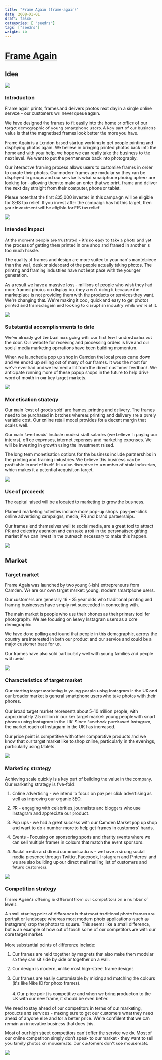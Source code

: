 ```yaml
---
title: "Frame Again (frame-again)"
date: 2008-01-01
draft: false
categories: [ "seedrs"]
tags: ["seedrs"]
weight: 10
---
```


# [Frame Again](https://www.seedrs.com/frame-again)

## Idea

![](/img/seedrs/uploads/startup/section_image/image/1645/1f03xv5kdjgi9wo4x4ngo0exmgzsezz/Get-Framing1-950x632.jpg?rect=0%2C145%2C950%2C483&w=600&fit=clip&s=7f8213da2981575df333039c6e374428)

### Introduction

Frame again prints, frames and delivers photos next day in a single online service - our customers will never queue again.

We have designed the frames to fit easily into the home or office of our target demographic of young smartphone users. A key part of our business value is that the magnetised frames look better the more you have.

Frame Again is a London based startup working to get people printing and displaying photos again. We believe in bringing printed photos back into the home and with your help, we hope we can really take the business to the next level. We want to put the permanence back into photography.

Our interactive framing process allows users to customise frames in order to curate their photos. Our modern frames are modular so they can be displayed in groups and our service is what smartphone photographers are looking for - allowing them to make an order that we print, frame and deliver the next day straight from their computer, phone or tablet.

Please note that the first £35,000 invested in this campaign will be eligible for SEIS tax relief. If you invest after the campaign has hit this target, then your investment will be eligible for EIS tax relief.

![](/img/seedrs/uploads/startup/section_image/image/1659/jrk4q86peqr7ccx960nqensytsgk92k/New_Frame_Again_Website1.jpg?rect=0%2C0%2C1200%2C1069&w=600&fit=clip&s=cb3eea202465020bdf6ab9d15b156bfc)

### Intended impact

At the moment people are frustrated - it's so easy to take a photo and yet the process of getting them printed in one shop and framed in another is too much hassle.

The quality of frames and design are more suited to your nan's mantelpiece than the wall, desk or sideboard of the people actually taking photos. The printing and framing industries have not kept pace with the younger generation.

As a result we have a massive loss - millions of people who wish they had more framed photos on display but they aren't doing it because the marketplace is not providing them with the products or services they want. We're changing that. We're making it cool, quick and easy to get photos printed and framed again and looking to disrupt an industry while we're at it.

![](/img/seedrs/uploads/startup/section_image/image/1649/3wm3770plot7nle34wj5um5m4584g5w/Get-Framing....-950x632.jpg?w=600&fit=clip&s=d868720738eb45deb2413dab3604b85a)

### Substantial accomplishments to date

We've already got the business going with our first few hundred sales out the door. Our website for receiving and processing orders is live and our social media marketing operations have been building momentum.

When we launched a pop up shop in Camden the local press came down and we ended up selling out of many of our frames. It was the most fun we've ever had and we learned a lot from the direct customer feedback. We anticipate running more of these popup shops in the future to help drive word of mouth in our key target markets.

![](/img/seedrs/uploads/startup/section_image/image/1650/6nkk4hc8fashrnuy5qgy8z0bgxvxxha/1514628997.jpg?w=600&fit=clip&s=b55a6d37e60a7864f094baac9162ea8e)

### Monetisation strategy

Our main ‘cost of goods sold’ are frames, printing and delivery. The frames need to be purchased in batches whereas printing and delivery are a purely variable cost. Our online retail model provides for a decent margin that scales well.

Our main ‘overheads’ include modest staff salaries (we believe in paying our interns), office expenses, internet expenses and marketing expenses. We will be investing in growth using the investment raised.

The long term monetisation options for the business include partnerships in the printing and framing industries. We believe this business can be profitable in and of itself. It is also disruptive to a number of stale industries, which makes it a potential acquisition target.

![](/img/seedrs/uploads/startup/section_image/image/1661/56fxb74d5ifaq1rglkcov6posmkdkmn/Email_iphone2.png?w=600&fit=clip&s=071ebaeee7e687e9a46c2d4aa6acbad1)

### Use of proceeds

The capital raised will be allocated to marketing to grow the business.

Planned marketing activities include more pop-up shops, pay-per-click online advertising campaigns, media, PR and brand partnerships.

Our frames lend themselves well to social media, are a great tool to attract PR and celebrity attention and can take a roll in the personalised gifting market if we can invest in the outreach necessary to make this happen.

![](/img/seedrs/uploads/startup/section_image/image/1652/n4qt19dbipfd1wshljagy3b3552lf2r/Get-Framin.....-950x632.jpg?rect=0%2C154%2C950%2C477&w=600&fit=clip&s=0cab223386865b0bcd99c6a44df87889)

## Market

### Target market

Frame Again was launched by two young (-ish) entrepreneurs from Camden. We are our own target market: young, modern smartphone users.

Our customers are generally 16 - 35 year olds who traditional printing and framing businesses have simply not succeeded in connecting with.

The main market is people who use their phones as their primary tool for photography. We are focusing on heavy Instagram users as a core demographic.

We have done polling and found that people in this demographic, across the country are interested in both our product and our service and could be a major customer base for us.

Our frames have also sold particularly well with young families and people with pets!

![](/img/seedrs/uploads/startup/section_image/image/1654/iabzs01gsp8t7bebzzy4syoa2ffuxcr/Get-Framing.-950x547.jpg?w=600&fit=clip&s=bd1d560735f7e4a9acebbb6b58c9e76a)

### Characteristics of target market

Our starting target marketing is young people using Instagram in the UK and our broader market is general smartphone users who take photos with their phones. <br> <br>Our broad target market represents about 5-10 million people, with approximately 2.5 million in our key target market: young people with smart phones using Instagram in the UK. Since Facebook purchased Instagram, the market reach of Instagram in the UK has increased.

Our price point is competitive with other comparative products and we know that our target market like to shop online, particularly in the evenings, particularly using tablets.

![](/img/seedrs/uploads/startup/section_image/image/1658/5kfnkc6slqe46zqifqfwrdjexfxfd8i/FRAME_AGAIN_packaging_boxes_30_Project_image.jpg?rect=132%2C10%2C543%2C483&w=600&fit=clip&s=6058a979ba497014560ca327a35486ec)

### Marketing strategy

Achieving scale quickly is a key part of building the value in the company. Our marketing strategy is five-fold:

1. Online advertising - we intend to focus on pay per click advertising as well as improving our organic SEO.

2. PR - engaging with celebrities, journalists and bloggers who use Instagram and appreciate our product.

3. Pop ups - we had a great success with our Camden Market pop up shop and want to do a number more to help get frames in customers' hands.

4. Events - Focusing on sponsoring sports and charity events where we can sell multiple frames in colours that match the event sponsors.

5. Social media and direct communications - we have a strong social media presence through Twitter, Facebook, Instagram and Pinterest and we are also building up our direct mail mailing list of customers and future customers.

![](/img/seedrs/uploads/startup/section_image/image/1655/qv3nn1jl347ctsmwiq85yae5v7cuhpl/545731813.jpg?w=600&fit=clip&s=4417059f7927c8e612d3bb1f0d133d3a)

### Competition strategy

Frame Again's offering is different from our competitors on a number of levels.

A small starting point of difference is that most traditional photo frames are portrait or landscape whereas most modern photo applications (such as Instagram) crop the photos to square. This seems like a small difference, but is an example of how out of touch some of our competitors are with our core target market. <br> <br>More substantial points of difference include:

1. Our frames are held together by magnets that also make them modular so they can sit side by side or together on a wall.

2. Our design is modern, unlike most high-street frame designs.

3. Our frames are easily customisable by mixing and matching the colours (it's like Nike ID for photo frames). <br> <br>4. Our price point is competitive and when we bring production to the UK with our new frame, it should be even better.

We need to stay ahead of our competitors in terms of our marketing, products and services - making sure to get our customers what they need ahead of anyone else and for a better price. We're confident that we can remain an innovative business that does this.

Most of our high street competitors can't offer the service we do. Most of our online competition simply don't speak to our market - they want to sell you family photos on mousemats. Our customers don't use mousemats.

![](/img/seedrs/uploads/startup/section_image/image/1657/d71zfb8aly5sv0ncjq7q66dy152gwbj/Get-Framing...-950x1427.jpg?rect=0%2C318%2C950%2C975&w=600&fit=clip&s=7f753426dd8bc5ab783815ef7c9c6f8a)

